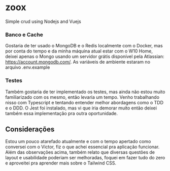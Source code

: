 # zoox
Simple crud using Nodejs and Vuejs

### Banco e Cache
Gostaria de ter usado o MongoDB e o Redis localmente com o Docker, mas por conta do tempo e da minha máquina atual estar com o W10 Home, deixei apenas o Mongo usando um servidor grátis disponível pela Atlassian: https://account.mongodb.com/. As variáveis de ambiente estaram no arquivo .env.example

### Testes
Também gostaria de ter implementado os testes, mas ainda não estou muito familiarizado com os mesmo, então levaria um tempo. Venho trabalhando nisso com Typescript e tentando entender melhor abordagens como o TDD e o DDD. O Jest foi instalado, mas vi que iria demorar muito então deixei também essa implementação pra outra oportunidade.

## Considerações
Estou um pouco atarefado atualmente e com o tempo apertado como conversei com o Victor, fiz o que achei essencial pra aplicação funcionar. Além das observações acima, também relato que diversas questões de layout e usabilidade poderiam ser melhoradas, foquei em fazer tudo do zero e aproveitei pra aprender mais sobre o Tailwind CSS.


